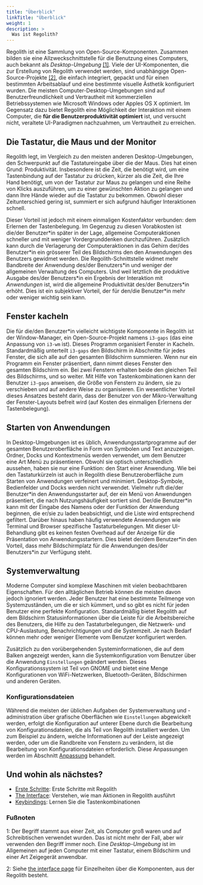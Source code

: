 ```yaml
---
title: "Überblick"
linkTitle: "Überblick"
weight: 1
description: >
  Was ist Regolith?
---
```


Regolith ist eine Sammlung von Open-Source-Komponenten. Zusammen bilden sie eine Allzweckschnittstelle für die Benutzung eines Computers, auch bekannt als *Desktop-Umgebung* [[1]](#Fußnoten). Viele der UI-Komponenten, die zur Erstellung von Regolith verwendet werden, sind unabhängige Open-Source-Projekte [[2]](#footnotes), die einfach integriert, gepackt und für einen bestimmten Arbeitsablauf und eine bestimmte visuelle Ästhetik konfiguriert wurden. Die meisten Computer-Desktop-Umgebungen sind auf Benutzerfreundlichkeit und Vertrautheit mit kommerziellen Betriebssystemen wie Microsoft Windows oder Apples OS X optimiert. Im Gegensatz dazu bietet Regolith eine Möglichkeit der Interaktion mit einem Computer, die **für die Benutzerproduktivität optimiert** ist, und versucht nicht, veraltete UI-Paradigmen nachzuahmen, um Vertrautheit zu erreichen.

## Die Tastatur, die Maus und der Monitor

Regolith legt, im Vergleich zu den meisten anderen Desktop-Umgebungen, den Schwerpunkt auf die Tastatureingabe über die der Maus.  Dies hat einen Grund: Produktivität.  Insbesondere ist die Zeit, die benötigt wird, um eine Tastenbindung auf der Tastatur zu drücken, kürzer als die Zeit, die Ihre Hand benötigt, um von der Tastatur zur Maus zu gelangen und eine Reihe von Klicks auszuführen, um zu einer gewünschten Aktion zu gelangen und dann Ihre Hände wieder auf die Tastatur zu bekommen.  Obwohl dieser Zeitunterschied gering ist, summiert er sich aufgrund häufiger Interaktionen schnell.

Dieser Vorteil ist jedoch mit einem einmaligen Kostenfaktor verbunden: dem Erlernen der Tastenbelegung.  Im Gegenzug zu diesen Vorabkosten ist die/der Benutzer\*in später in der Lage, allgemeine Computeraktionen schneller und mit weniger Vordergrunddenken durchzuführen.  Zusätzlich kann durch die Verlagerung der Computeraktionen in das Gehirn der/des Benutzer\*in ein grösserer Teil des Bildschirms den den Anwendungen des Benutzers gewidmet werden. Die Regolith-Schnittstelle widmet mehr Bandbreite der Anwendung des/der Benutzers\*in und weniger der allgemeinen Verwaltung des Computers.  Und weil letztlich die produktive Ausgabe des/der Benutzers\*in ein Ergebnis der Interaktion mit *Anwendungen* ist, wird die allgemeine Produktivität des/der Benutzers\*in erhöht. Dies ist ein subjektiver Vorteil, der für den/die Benutzer\*in mehr oder weniger wichtig sein kann.


## Fenster kacheln

Die für die/den Benutzer\*in vielleicht wichtigste Komponente in Regolith ist der Window-Manager, ein Open-Source-Projekt namens <code>i3-gaps</code> (das eine Anpassung von <code>i3-wm</code> ist).  Dieses Programm organisiert Fenster in Kacheln.  Standardmäßig unterteilt `i3-gaps` den Bildschirm in Abschnitte für jedes Fenster, die sich alle auf den gesamten Bildschirm summieren.  Wenn nur ein Programm ein Fenster präsentiert, dann nimmt dieses Fenster den gesamten Bildschirm ein.  Bei zwei Fenstern erhalten beide den gleichen Teil des Bildschirms, und so weiter.  Mit Hilfe von Tastenkombinationen kann der Benutzer `i3-gaps` anweisen, die Größe von Fenstern zu ändern, sie zu verschieben und auf andere Weise zu organisieren. Ein wesentlicher Vorteil dieses Ansatzes besteht darin, dass der Benutzer von der Mikro-Verwaltung der Fenster-Layouts befreit wird (auf Kosten des einmaligen Erlernens der Tastenbelegung).

## Starten von Anwendungen

In Desktop-Umgebungen ist es üblich, Anwendungsstartprogramme auf der gesamten Benutzeroberfläche in Form von Symbolen und Text anzuzeigen.  Ordner, Docks und Kontextmenüs werden verwendet, um dem Benutzer eine Art Menü zu präsentieren.  Obwohl sie optisch unterschiedlich aussehen, haben sie nur eine Funktion: den Start einer Anwendung.  Wie bei den Tastaturkürzeln ist auch in Regolith diese Benutzeroberfläche zum Starten von Anwendungen verfeinert und minimiert.  Desktop-Symbole, Bedienfelder und Docks werden nicht verwendet.  Vielmehr ruft die/der Benutzer\*in den Anwendungsstarter auf, der ein Menü von Anwendungen präsentiert, die nach Nutzungshäufigkeit sortiert sind.  Der/die Benutzer*in kann mit der Eingabe des Namens oder der Funktion der Anwendung beginnen, die er/sie zu laden beabsichtigt, und die Liste wird entsprechend gefiltert.  Darüber hinaus haben häufig verwendete Anwendungen wie Terminal und Browser spezifische Tastaturbelegungen.  Mit dieser UI-Behandlung gibt es keinen festen Overhead auf der Anzeige für die Präsentation von Anwendungsstartern.  Dies bietet der/dem Benutzer\*in den Vorteil, dass mehr Bildschirmplatz für die Anwendungen des/der Benutzers\*in zur Verfügung steht.

## Systemverwaltung

Moderne Computer sind komplexe Maschinen mit vielen beobachtbaren Eigenschaften. Für den alltäglichen Betrieb können die meisten davon jedoch ignoriert werden.  Jeder Benutzer hat eine bestimmte Teilmenge von Systemzuständen, um die er sich kümmert, und so gibt es nicht für jeden Benutzer eine perfekte Konfiguration.  Standardmäßig bietet Regolith auf dem Bildschirm Statusinformationen über die Leiste für die Arbeitsbereiche des Benutzers, die Hilfe zu den Tastaturbelegungen, die Netzwerk- und CPU-Auslastung, Benachrichtigungen und die Systemzeit.  Je nach Bedarf können mehr oder weniger Elemente vom Benutzer konfiguriert werden.

Zusätzlich zu den vorübergehenden Systeminformationen, die auf dem Balken angezeigt werden, kann die Systemkonfiguration vom Benutzer über die Anwendung <code>Einstellungen</code> geändert werden.  Dieses Konfigurationssystem ist Teil von GNOME und bietet eine Menge Konfigurationen von WiFi-Netzwerken, Bluetooth-Geräten, Bildschirmen und anderen Geräten.

### Konfigurationsdateien

Während die meisten der üblichen Aufgaben der Systemverwaltung und -administration über grafische Oberflächen wie `Einstellungen` abgewickelt werden, erfolgt die Konfiguration auf unterer Ebene durch die Bearbeitung von Konfigurationsdateien, die als Teil von Regolith installiert werden.  Um zum Beispiel zu ändern, welche Informationen auf der Leiste angezeigt werden, oder um die Randbreite von Fenstern zu verändern, ist die Bearbeitung von Konfigurationsdateien erforderlich.  Diese Anpassungen werden im Abschnitt [Anpassung](/docs/customize/) behandelt.

## Und wohin als nächstes?

* [Erste Schritte](../getting-started/): Erste Schritte mit Regolith
* [The Interface](../interface/): Verstehen, wie man Aktionen in Regolith ausführt
* [Keybindings](../reference/keybindings/): Lernen Sie die Tastenkombinationen

### Fußnoten

1: Der Begriff stammt aus einer Zeit, als Computer groß waren und auf Schreibtischen verwendet wurden. Das ist nicht mehr der Fall, aber wir verwenden den Begriff immer noch.  Eine *Desktop-Umgebung* ist im Allgemeinen auf jeden Computer mit einer Tastatur, einem Bildschirm und einer Art Zeigegerät anwendbar.

2: Siehe [the interface page](../interface/) für Einzelheiten über die Komponenten, aus der Regolith besteht.